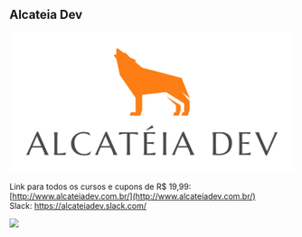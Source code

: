
## Alcateia Dev

<img src="Transparente.png">

Link para todos os cursos e cupons de R$ 19,99: [http://www.alcateiadev.com.br/](http://www.alcateiadev.com.br/) <br>
Slack: https://alcateiadev.slack.com/


<img src="uml.png">

